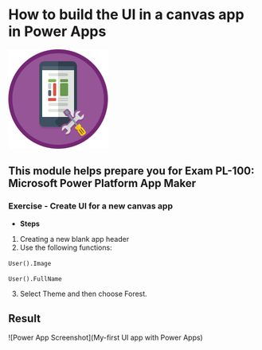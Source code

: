 # How to build the UI in a canvas app in Power Apps
![Image taken from MS training](how-to-build-ui-canvas-app.svg)
## This module helps prepare you for Exam PL-100: Microsoft Power Platform App Maker
### Exercise - Create UI for a new canvas app

- **Steps**
1. Creating a new blank app header
2. Use the following functions:

```User().Image```

```User().FullName```

3.  Select Theme and then choose Forest.

## Result
![Power App Screenshot](My-first UI app with Power Apps)

